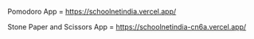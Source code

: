 Pomodoro App = https://schoolnetindia.vercel.app/

Stone Paper and Scissors App = https://schoolnetindia-cn6a.vercel.app/
